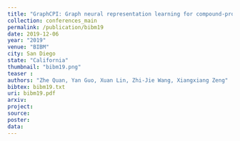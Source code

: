 ```yaml
---
title: "GraphCPI: Graph neural representation learning for compound-protein interaction"
collection: conferences_main
permalink: /publication/bibm19
date: 2019-12-06
year: "2019"
venue: "BIBM"
city: San Diego
state: "California"
thumbnail: "bibm19.png"
teaser : 
authors: "Zhe Quan, Yan Guo, Xuan Lin, Zhi-Jie Wang, Xiangxiang Zeng"
bibtex: bibm19.txt
uri: bibm19.pdf
arxiv: 
project: 
source:
poster: 
data:
---
```


